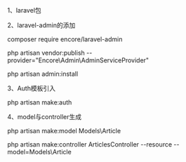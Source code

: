 1、laravel包

2、laravel-admin的添加

composer require encore/laravel-admin

php artisan vendor:publish --provider="Encore\Admin\AdminServiceProvider"

php artisan admin:install

3、Auth模板引入

php artisan make:auth

4、model与controller生成

php artisan make:model Models\Article

php artisan make:controller ArticlesController --resource --model=Models\Article